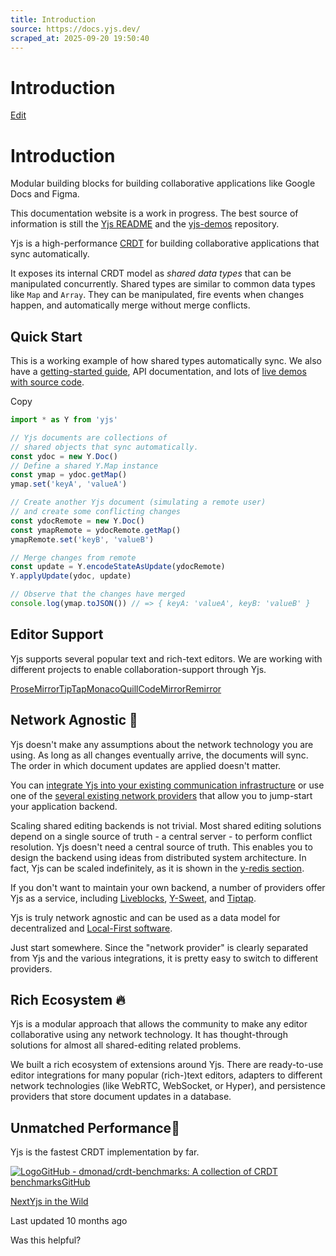 ```yaml
---
title: Introduction
source: https://docs.yjs.dev/
scraped_at: 2025-09-20 19:50:40
---
```


# Introduction

[Edit](https://github.com/yjs/docs/blob/main/README.md)

# Introduction

Modular building blocks for building collaborative applications like Google Docs and Figma.

This documentation website is a work in progress. The best source of information is still the [Yjs README](https://github.com/yjs/yjs) and the [yjs-demos](https://github.com/yjs/yjs-demos) repository.

Yjs is a high-performance [CRDT](https://en.wikipedia.org/wiki/Conflict-free_replicated_data_type) for building collaborative applications that sync automatically.

It exposes its internal CRDT model as *shared data types* that can be manipulated concurrently. Shared types are similar to common data types like `Map` and `Array`. They can be manipulated, fire events when changes happen, and automatically merge without merge conflicts.

## Quick Start

This is a working example of how shared types automatically sync. We also have a [getting-started guide](/getting-started/a-collaborative-editor), API documentation, and lots of [live demos with source code](https://github.com/yjs/yjs-demos).

Copy

```javascript
import * as Y from 'yjs'

// Yjs documents are collections of
// shared objects that sync automatically.
const ydoc = new Y.Doc()
// Define a shared Y.Map instance
const ymap = ydoc.getMap()
ymap.set('keyA', 'valueA')

// Create another Yjs document (simulating a remote user)
// and create some conflicting changes
const ydocRemote = new Y.Doc()
const ymapRemote = ydocRemote.getMap()
ymapRemote.set('keyB', 'valueB')

// Merge changes from remote
const update = Y.encodeStateAsUpdate(ydocRemote)
Y.applyUpdate(ydoc, update)

// Observe that the changes have merged
console.log(ymap.toJSON()) // => { keyA: 'valueA', keyB: 'valueB' }
```

## Editor Support

Yjs supports several popular text and rich-text editors. We are working with different projects to enable collaboration-support through Yjs.

[ProseMirror](/ecosystem/editor-bindings/prosemirror)[TipTap](/ecosystem/editor-bindings/tiptap2)[Monaco](/ecosystem/editor-bindings/monaco)[Quill](/ecosystem/editor-bindings/quill)[CodeMirror](/ecosystem/editor-bindings/codemirror)[Remirror](/ecosystem/editor-bindings/remirror)

## Network Agnostic 📡

Yjs doesn't make any assumptions about the network technology you are using. As long as all changes eventually arrive, the documents will sync. The order in which document updates are applied doesn't matter.

You can [integrate Yjs into your existing communication infrastructure](/tutorials/creating-a-custom-provider) or use one of the [several existing network providers](/ecosystem/connection-provider) that allow you to jump-start your application backend.

Scaling shared editing backends is not trivial. Most shared editing solutions depend on a single source of truth - a central server - to perform conflict resolution. Yjs doesn't need a central source of truth. This enables you to design the backend using ideas from distributed system architecture. In fact, Yjs can be scaled indefinitely, as it is shown in the [y-redis section](/tutorials/untitled-3).

If you don't want to maintain your own backend, a number of providers offer Yjs as a service, including [Liveblocks](https://liveblocks.io/yjs), [Y-Sweet](https://jamsocket.com/y-sweet), and [Tiptap](https://tiptap.dev/product/collaboration).

Yjs is truly network agnostic and can be used as a data model for decentralized and [Local-First software](https://www.inkandswitch.com/local-first.html).

Just start somewhere. Since the "network provider" is clearly separated from Yjs and the various integrations, it is pretty easy to switch to different providers.

## Rich Ecosystem 🔥

Yjs is a modular approach that allows the community to make any editor collaborative using any network technology. It has thought-through solutions for almost all shared-editing related problems.

We built a rich ecosystem of extensions around Yjs. There are ready-to-use editor integrations for many popular (rich-)text editors, adapters to different network technologies (like WebRTC, WebSocket, or Hyper), and persistence providers that store document updates in a database.

## Unmatched Performance🚀

Yjs is the fastest CRDT implementation by far.

[![Logo](https://docs.yjs.dev/~gitbook/image?url=https%3A%2F%2Fgithub.com%2Ffluidicon.png&width=20&dpr=4&quality=100&sign=46771325&sv=2)GitHub - dmonad/crdt-benchmarks: A collection of CRDT benchmarksGitHub](https://github.com/dmonad/crdt-benchmarks)

[NextYjs in the Wild](/yjs-in-the-wild)

Last updated 10 months ago

Was this helpful?
